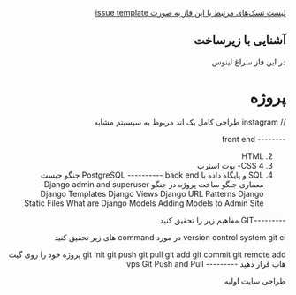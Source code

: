 <div dir="rtl" align='right'>


[لیست تسک‌های مرتبط با این فاز به صورت issue template](./issue-Phase00.md)

## آشنایی با زیرساخت
 
در این فاز سراغ لینوس 
 
 # پروژه
// instagram طراحی کامل بک اند مربوط به سیسیتم مشابه 
 
 -------- front end 
 
 2. HTML
3. CSS
4- بوت استرپ
 13. SQL و پایگاه داده با PostgreSQL
---------- back end
جنگو جیست
 معماری جنگو
 ساخت پروژه در جنگو
 Django admin and superuser
Django Templates
Django Views
Django URL Patterns
Django Static Files
What are Django Models
 Adding Models to Admin Site
 
---------GIT
 مفاهیم زیر را تحقیق کنید

version control system
git
ci
در مورد command های زیر تحقیق کنید

git init
git push
git pull
git add
git commit
git remote add
پروژه خود را روی گیت هاب قرار دهید
 --------- vps 
 Git Push and Pull

 طراحی سایت اولیه
 
 

 
 
 
